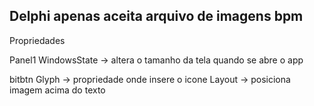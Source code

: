 Delphi apenas aceita arquivo de imagens bpm
----
Propriedades

Panel1
   WindowsState -> altera o tamanho da tela quando se abre o app


bitbtn
   Glyph -> propriedade onde insere o icone
   Layout -> posiciona imagem acima do texto